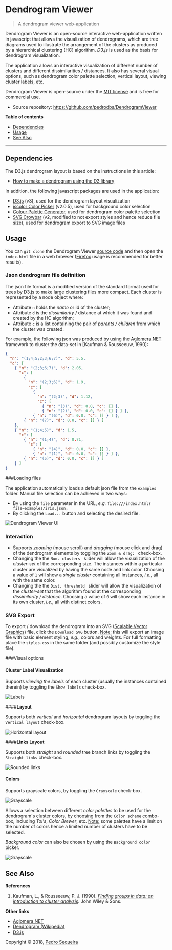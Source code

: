 # Dendrogram Viewer
> A dendrogram viewer web-application

Dendrogram Viewer is an open-source interactive web-application written in javascript that allows the visualization of dendrograms, which are tree diagrams used to illustrate the arrangement of the clusters as produced by a hierarchical clustering (HC) algorithm. *D3.js* is used as the basis for dendrogram visualization. 

The application allows an interactive visualization of different number of clusters and different dissimilarities / distances. It also has several visual options, such as dendrogram color palette selection, vertical layout, viewing cluster labels, etc.

Dendrogram Viewer is open-source under the [MIT license](https://raw.github.com/pedrodbs/DendrogramViewer/master/LICENSE.md) and is free for commercial use.

- Source repository: https://github.com/pedrodbs/DendrogramViewer

**Table of contents**

- [Dependencies](#dependencies)
- [Usage](#usage)
- [See Also](#see-also)

------

## Dependencies

The D3.js dendrogram layout is based on the instructions in this article:

- [How to make a dendrogram using the D3 library](http://www.meccanismocomplesso.org/en/dendrogramma-d3-parte1/) 

In addition, the following javascript packages are used in the application:

- [D3.js](https://d3js.org/) (v3), used for the dendrogram layout visualization
- [jscolor Color Picker](http://jscolor.com/) (v2.0.5), used for background color selection
- [Colour Palette Generator](https://github.com/google/palette.js/tree/master), used for dendrogram color palette selection
- [SVG Crowbar](https://nytimes.github.io/svg-crowbar/) (v2, modified to not export styles and hence reduce file size), used for dendrogram export to SVG image files

## Usage

You can `git clone` the Dendrogram Viewer [source code](https://github.com/pedrodbs/DendrogramViewer) and then open the `index.html` file in a web browser ([Firefox](https://www.mozilla.org/firefox) usage is recommended for better results).

### Json dendrogram file definition

The json file format is a modified version of the standard format used for trees by D3.js to make large clustering files more compact. Each cluster is represented by a node object where:

- Attribute `n` holds the *name* or id of the cluster;
- Attribute `d` is the *dissimilarity* / distance at which it was found and created by the HC algorithm;
- Attribute `c` is a list containing the pair of *parents / children* from which the cluster was created.

For example, the following json was produced by using the [Aglomera.NET](https://github.com/pedrodbs/DendrogramViewer) framework to cluster the data-set in [Kaufman & Rousseeuw, 1990]:

```json
{
  "n": "(1;4;5;2;3;6;7)", "d": 5.5,
  "c": [
    { "n": "(2;3;6;7)", "d": 2.05,
      "c": [
        {
          "n": "(2;3;6)", "d": 1.9,
          "c": [
            {
              "n": "(2;3)", "d": 1.12,
              "c": [
                { "n": "(3)", "d": 0.0, "c": [] },
                { "n": "(2)", "d": 0.0, "c": [] } ] },
            { "n": "(6)", "d": 0.0, "c": [] } ] },
        { "n": "(7)", "d": 0.0, "c": [] } ]
    },
    { "n": "(1;4;5)", "d": 1.5,
      "c": [
        { "n": "(1;4)", "d": 0.71,
          "c": [
            { "n": "(4)", "d": 0.0, "c": [] },
            { "n": "(1)", "d": 0.0, "c": [] } ] },
        { "n": "(5)", "d": 0.0, "c": [] } ]
    } ]
}
```

###Loading files

The application automatically loads a default json file from the `examples` folder. Manual file selection can be achieved in two ways:

- By using the `file` parameter in the URL, *e.g.* `file:///index.html?file=examples/iris.json;`
- By clicking the `Load...` button and selecting the desired file.

![Dendrogram Viewer UI](img/app.png)

### Interaction

- Supports *zooming* (mouse scroll) and *dragging* (mouse click and drag) of the dendrogram elements by toggling the `Zoom & drag: ` check-box.
- Changing the the `Num. clusters `  slider will allow the visualization of the *cluster-set* of the corresponding size. The instances within a particular cluster are visualized by having the same node and link color. Choosing a value of `1` will show a *single cluster* containing all instances, *i.e.*, all with the same color.
- Changing the the `Dist. threshold `  slider will allow the visualization of the *cluster-set* that the algorithm found at the corresponding *dissimilarity / distance*. Choosing a value of `0` will show each instance in its own cluster, *i.e.*, all with distinct colors.

### SVG Export

To export / download the dendrogram into an SVG ([Scalable Vector Graphics](https://en.wikipedia.org/wiki/Scalable_Vector_Graphics)) file, click the `Download SVG` button. <u>Note:</u> this will export an image file with basic element styling, *e.g.*, colors and weights. For full formatting place the `styles.css` in the same folder (and possibly customize the style file).

###Visual options

#### **Cluster Label Visualization**

Supports *viewing the labels* of each cluster (usually the instances contained therein) by toggling the `Show labels` check-box.

![Labels](img/labels.png)

####**Layout**

Supports both *vertical* and *horizontal* dendrogram layouts by toggling the `Vertical layout` check-box.

![Horizontal layout](img/horizontal.png)

####**Links Layout**

Supports both *straight* and *rounded* tree branch links by toggling the `Straight links` check-box.

![Rounded links](img/links.png)

#### Colors

Supports grayscale colors, by toggling the `Grayscale` check-box.

![Grayscale](img/grayscale.png)

Allows a selection between different *color palettes* to be used for the dendrogram's cluster colors, by choosing from the `Color scheme` combo-box, including *Tol's*, *Color Brewer*, etc. <u>Note:</u> some palettes have a limit on the number of colors hence a limited number of clusters have to be selected.

*Background color* can also be chosen by using the `Background color ` picker.

![Grayscale](img/palette.png)

## See Also

**References**

1. Kaufman, L., & Rousseeuw, P. J. (1990). *[Finding groups in data: an introduction to cluster analysis](https://books.google.com/books?hl=en&lr=&id=YeFQHiikNo0C&oi=fnd&pg=PR11&ots=5ApcG5OEwC&sig=Sx5Bhqfaymzg1U9aRQVIFxmqiHY)*. John Wiley & Sons.

**Other links**

- [Aglomera.NET](https://github.com/pedrodbs/DendrogramViewer)
- [Dendrogram (Wikipedia)](https://en.wikipedia.org/wiki/Dendrogram)
- [D3.js](https://d3js.org/)



Copyright &copy; 2018, [Pedro Sequeira](https://github.com/pedrodbs)